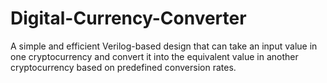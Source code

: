 # Digital-Currency-Converter
A simple and efficient Verilog-based design that can take an input value in one cryptocurrency and convert it into the equivalent value in another cryptocurrency based on predefined conversion rates.

